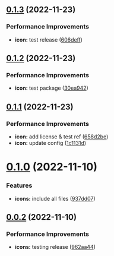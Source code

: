 ## [0.1.3](https://github.com/bamerf/icons/compare/v0.1.2...v0.1.3) (2022-11-23)


### Performance Improvements

* **icon:** test release ([606deff](https://github.com/bamerf/icons/commit/606deff4dab32053dc814db98f4171a0552d4f3e))

## [0.1.2](https://github.com/bamerf/icons/compare/v0.1.1...v0.1.2) (2022-11-23)


### Performance Improvements

* **icon:** test package ([30ea942](https://github.com/bamerf/icons/commit/30ea942d49db8d518a8967a5b35b55be894ee604))

## [0.1.1](https://github.com/bamerf/icons/compare/v0.1.0...v0.1.1) (2022-11-23)


### Performance Improvements

* **icon:** add license & test ref ([658d2be](https://github.com/bamerf/icons/commit/658d2be389d3143424cb8cb94d8d809471057cf8))
* **icon:** update config ([1c1131d](https://github.com/bamerf/icons/commit/1c1131dd9dfe305398005ca32abc68ff013233cc))

# [0.1.0](https://github.com/bamerf/icons/compare/v0.0.2...v0.1.0) (2022-11-10)


### Features

* **icons:** include all files ([937dd07](https://github.com/bamerf/icons/commit/937dd072e971b885e3a13b50843dad82f83616a5))

## [0.0.2](https://github.com/bamerf/icons/compare/v0.0.1...v0.0.2) (2022-11-10)


### Performance Improvements

* **icons:** testing release ([962aa44](https://github.com/bamerf/icons/commit/962aa44f7806b3d36984d7569493f3b5a3461973))
